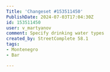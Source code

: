 ```yaml
---
Title: 'Changeset #153511450'
PublishDate: 2024-07-03T17:04:30Z
id: 153511450
user: v_martyanov
comment: Specify drinking water types
created_by: StreetComplete 58.1
tags:
- Montenegro
- Bar

---
```

